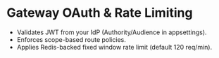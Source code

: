 # Gateway OAuth & Rate Limiting
- Validates JWT from your IdP (Authority/Audience in appsettings).
- Enforces scope-based route policies.
- Applies Redis-backed fixed window rate limit (default 120 req/min).
